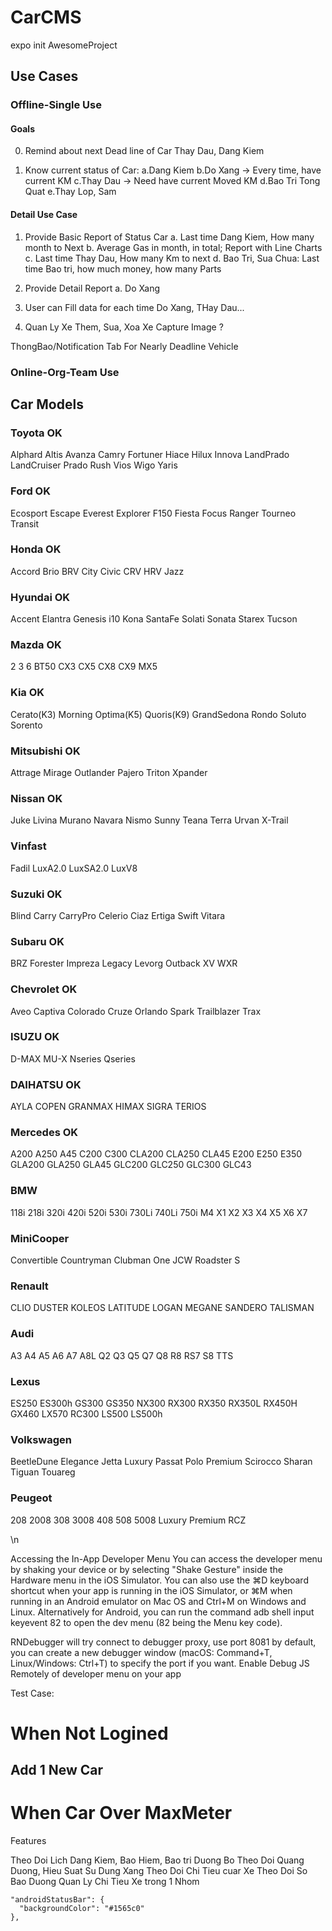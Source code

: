 # CarCMS

expo init AwesomeProject

## Use Cases

### Offline-Single Use

#### Goals

0. Remind about next Dead line of Car
		Thay Dau, Dang Kiem

1. Know current status of Car: 
    a.Dang Kiem
    b.Do Xang    -> Every time, have current KM 
    c.Thay Dau		-> Need have current Moved KM
    d.Bao Tri Tong Quat
    e.Thay Lop, Sam

#### Detail Use Case

1. Provide Basic Report of Status Car
	a. Last time Dang Kiem, How many month to Next
	b. Average Gas in month, in total; Report with Line Charts
	c. Last time Thay Dau, How many Km to next 
	d. Bao Tri, Sua Chua: Last time Bao tri, how much money, how many Parts

2. Provide Detail Report
	a. Do Xang



3. User can Fill data for each time Do Xang, THay Dau...

4. Quan Ly Xe
	Them, Sua, Xoa Xe
		Capture Image ?

ThongBao/Notification Tab
	For Nearly Deadline Vehicle

### Online-Org-Team Use


## Car Models
### Toyota OK
Alphard Altis Avanza Camry Fortuner Hiace Hilux Innova LandPrado LandCruiser Prado Rush Vios Wigo Yaris
### Ford	OK
Ecosport Escape Everest Explorer F150 Fiesta Focus Ranger Tourneo Transit
### Honda	OK
Accord Brio BRV City Civic CRV HRV Jazz
### Hyundai OK
Accent Elantra Genesis i10 Kona SantaFe Solati Sonata Starex Tucson 
### Mazda OK
2 3 6 BT50 CX3 CX5 CX8 CX9 MX5
### Kia OK
Cerato(K3) Morning Optima(K5) Quoris(K9) GrandSedona Rondo Soluto Sorento 
### Mitsubishi OK
Attrage Mirage Outlander Pajero Triton Xpander
### Nissan OK
Juke Livina Murano Navara Nismo Sunny Teana Terra Urvan X-Trail
### Vinfast
Fadil LuxA2.0 LuxSA2.0 LuxV8
### Suzuki OK
Blind Carry CarryPro Celerio Ciaz Ertiga Swift Vitara
### Subaru OK
BRZ Forester Impreza Legacy Levorg Outback XV WXR
### Chevrolet OK
Aveo Captiva Colorado Cruze Orlando Spark Trailblazer Trax
### ISUZU OK
D-MAX MU-X Nseries Qseries
### DAIHATSU OK
AYLA COPEN GRANMAX HIMAX SIGRA TERIOS 
### Mercedes OK
A200 A250 A45 C200 C300 CLA200 CLA250 CLA45 E200 E250 E350  GLA200 GLA250  GLA45 GLC200 GLC250 GLC300 GLC43


### BMW
118i 218i 320i 420i 520i 530i 730Li 740Li 750i M4 X1 X2 X3 X4 X5 X6 X7
### MiniCooper 
Convertible Countryman Clubman One JCW Roadster S
### Renault
CLIO DUSTER KOLEOS LATITUDE LOGAN MEGANE SANDERO TALISMAN 
### Audi
A3 A4 A5 A6 A7 A8L Q2 Q3 Q5 Q7 Q8 R8  RS7 S8 TTS
### Lexus
ES250 ES300h GS300 GS350 NX300 RX300 RX350 RX350L RX450H GX460 LX570 RC300 LS500 LS500h
### Volkswagen
BeetleDune Elegance Jetta Luxury Passat Polo Premium Scirocco Sharan Tiguan Touareg
### Peugeot 
208 2008 308 3008 408 508 5008 Luxury Premium RCZ

\n

Accessing the In-App Developer Menu
You can access the developer menu by shaking your device or by selecting "Shake Gesture" inside the Hardware menu in the iOS Simulator. You can also use the ⌘D keyboard shortcut when your app is running in the iOS Simulator, or ⌘M when running in an Android emulator on Mac OS and Ctrl+M on Windows and Linux. Alternatively for Android, you can run the command adb shell input keyevent 82 to open the dev menu (82 being the Menu key code).

RNDebugger will try connect to debugger proxy, use port 8081 by default, you can create a new debugger window (macOS: Command+T, Linux/Windows: Ctrl+T) to specify the port if you want.
Enable Debug JS Remotely of developer menu on your app

Test Case:
# When Not Logined
## Add 1 New Car



# When Car Over MaxMeter

Features

Theo Doi Lich Dang Kiem, Bao Hiem, Bao tri Duong Bo
Theo Doi Quang Duong, Hieu Suat Su Dung Xang
Theo Doi Chi Tieu cuar Xe
Theo Doi So Bao Duong
Quan Ly Chi Tieu Xe trong 1 Nhom


    "androidStatusBar": {
      "backgroundColor": "#1565c0"
    },
